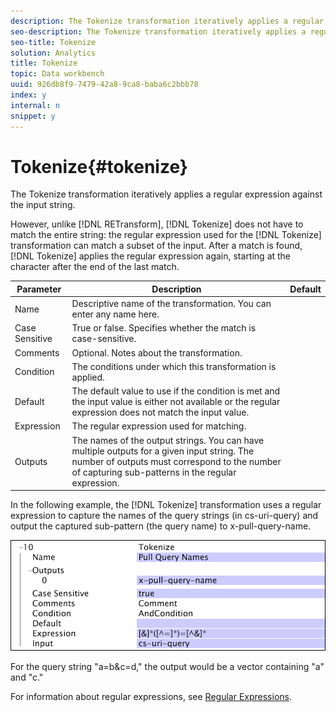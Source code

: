```yaml
---
description: The Tokenize transformation iteratively applies a regular expression against the input string.
seo-description: The Tokenize transformation iteratively applies a regular expression against the input string.
seo-title: Tokenize
solution: Analytics
title: Tokenize
topic: Data workbench
uuid: 926db8f9-7479-42a8-9ca8-baba6c2bbb78
index: y
internal: n
snippet: y
---
```


# Tokenize{#tokenize}

The Tokenize transformation iteratively applies a regular expression against the input string.

 However, unlike [!DNL RETransform], [!DNL Tokenize] does not have to match the entire string: the regular expression used for the [!DNL Tokenize] transformation can match a subset of the input. After a match is found, [!DNL Tokenize] applies the regular expression again, starting at the character after the end of the last match.

|  Parameter  | Description  | Default  |
|---|---|---|
|  Name  | Descriptive name of the transformation. You can enter any name here.  | |
|  Case Sensitive  | True or false. Specifies whether the match is case-sensitive.  | |
|  Comments  | Optional. Notes about the transformation.  | |
|  Condition  | The conditions under which this transformation is applied.  | |
|  Default  | The default value to use if the condition is met and the input value is either not available or the regular expression does not match the input value.  | |
|  Expression  | The regular expression used for matching.  | |
|  Outputs  | The names of the output strings. You can have multiple outputs for a given input string. The number of outputs must correspond to the number of capturing sub-patterns in the regular expression.  | |

In the following example, the [!DNL Tokenize] transformation uses a regular expression to capture the names of the query strings (in cs-uri-query) and output the captured sub-pattern (the query name) to x-pull-query-name.

![](assets/cfg_TransformationType_Tokenize.png)

For the query string "a=b&c=d," the output would be a vector containing "a" and "c."

For information about regular expressions, see [Regular Expressions](../../../../../home/c-dataset-const-proc/c-reg-exp.md#concept-070077baa419475094ef0469e92c5b9c). 
